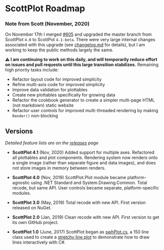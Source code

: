 # ScottPlot Roadmap

### Note from Scott (November, 2020)

On November 17th I merged [#605](https://github.com/swharden/ScottPlot/pull/605) and upgraded the master branch from ScottPlot `4.0` to ScottPot `4.1-beta`. There were very large internal changes associated with this upgrade (see [changelog.md](changelog.md) for details), but I am working to keep the public methods largely the same.

**⚠️ I am continuing to work on this daily, and will temporarily reduce effort on issues and pull requests until this large transition stabilizes.** Remaining high priority tasks include:
* Refactor layout code for improved simplicity
* Refine multi-axis code for improved simplicity
* Improve data validation for plottables
* Create new plottables specifically for growing data
* Refactor the cookbook generator to create a simpler multi-page HTML (not markdown) static website
* Refactor user controls for improved multi-threaded rendering by making `Render()` non-blocking

## Versions

_Detailed feature lists are on the [releases](https://github.com/swharden/ScottPlot/releases) page_

* **ScottPlot 4.1** (Nov, 2020) Added support for multiple axes. Refactored all plottables and plot components. Rendering system now renders onto a single image (rather than separate figure and data images), and does not store images in memory between renders.

* **ScottPlot 4.0** (Nov, 2019) ScottPlot.Plot module became platform-agnostic using .NET Standard and System.Drawing.Common. Total recode, but same API. User controls became separate, platform-specific modules.

* **ScottPlot 3.0** (May, 2019) Total recode with new API. First version released on NuGet.

* **ScottPlot 2.0** (Jan, 2019) Clean recode with new API. First version to get its own GitHub project. 

* **ScottPlot 1.0** (June, 2017) ScottPlot began as [swhPlot.cs](https://github.com/swharden/Csharp-Data-Visualization/blob/master/projects/17-06-24_stretchy_line_plot/pixelDrawDrag2/swhPlot.cs), a 150 line class used to create a [stretchy line plot](https://github.com/swharden/Csharp-Data-Visualization/tree/master/projects/17-06-24_stretchy_line_plot) to demonstrate how to draw lines interactively with C#.
